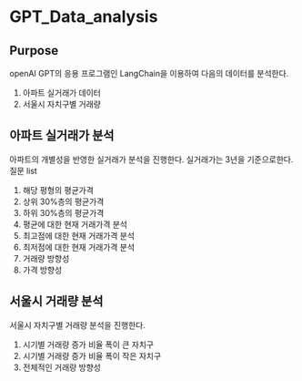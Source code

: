 # GPT_Data_analysis

## Purpose
openAI GPT의 응용 프로그램인 LangChain을 이용하여 다음의 데이터를 분석한다.
1. 아파트 실거래가 데이터
2. 서울시 자치구별 거래량

## 아파트 실거래가 분석
아파트의 개별성을 반영한 실거래가 분석을 진행한다. 실거래가는 3년을 기준으로한다.
질문 list
1. 해당 평형의 평균가격
2. 상위 30%층의 평균가격
3. 하위 30%층의 평균가격
4. 평균에 대한 현재 거래가격 분석
5. 최고점에 대한 현재 거래가격 분석
6. 최저점에 대한 현재 거래가격 분석
7. 거래량 방향성
8. 가격 방향성


## 서울시 거래량 분석
서울시 자치구별 거래량 분석을 진행한다.
1. 시기별 거래량 증가 비율 폭이 큰 자치구
2. 시기별 거래량 증가 비율 폭이 작은 자치구
3. 전체적인 거래량 방향성
